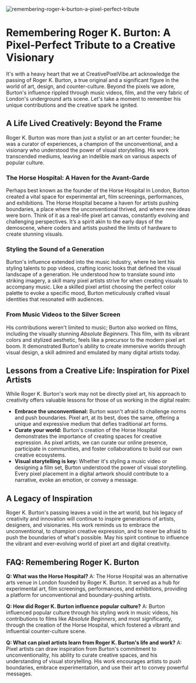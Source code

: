 ![remembering-roger-k-burton-a-pixel-perfect-tribute](https://images.pexels.com/photos/12344101/pexels-photo-12344101.jpeg?auto=compress&cs=tinysrgb&fit=crop&h=627&w=1200)

# Remembering Roger K. Burton: A Pixel-Perfect Tribute to a Creative Visionary

It's with a heavy heart that we at CreativePixelVibe.art acknowledge the passing of Roger K. Burton, a true original and a significant figure in the world of art, design, and counter-culture. Beyond the pixels we adore, Burton's influence rippled through music videos, film, and the very fabric of London's underground arts scene. Let's take a moment to remember his unique contributions and the creative spark he ignited.

## A Life Lived Creatively: Beyond the Frame

Roger K. Burton was more than just a stylist or an art center founder; he was a curator of experiences, a champion of the unconventional, and a visionary who understood the power of visual storytelling. His work transcended mediums, leaving an indelible mark on various aspects of popular culture.

### The Horse Hospital: A Haven for the Avant-Garde

Perhaps best known as the founder of the Horse Hospital in London, Burton created a vital space for experimental art, film screenings, performances, and exhibitions. The Horse Hospital became a haven for artists pushing boundaries, a place where the unconventional thrived, and where new ideas were born. Think of it as a real-life pixel art canvas, constantly evolving and challenging perspectives. It’s a spirit akin to the early days of the demoscene, where coders and artists pushed the limits of hardware to create stunning visuals.

### Styling the Sound of a Generation

Burton's influence extended into the music industry, where he lent his styling talents to pop videos, crafting iconic looks that defined the visual landscape of a generation. He understood how to translate sound into striking imagery, a skill many pixel artists strive for when creating visuals to accompany music. Like a skilled pixel artist choosing the perfect color palette to evoke a specific mood, Burton meticulously crafted visual identities that resonated with audiences.

### From Music Videos to the Silver Screen

His contributions weren't limited to music; Burton also worked on films, including the visually stunning *Absolute Beginners*. This film, with its vibrant colors and stylized aesthetic, feels like a precursor to the modern pixel art boom. It demonstrated Burton's ability to create immersive worlds through visual design, a skill admired and emulated by many digital artists today.

## Lessons from a Creative Life: Inspiration for Pixel Artists

While Roger K. Burton's work may not be directly pixel art, his approach to creativity offers valuable lessons for those of us working in the digital realm:

*   **Embrace the unconventional:** Burton wasn't afraid to challenge norms and push boundaries. Pixel art, at its best, does the same, offering a unique and expressive medium that defies traditional art forms.
*   **Curate your world:** Burton's creation of the Horse Hospital demonstrates the importance of creating spaces for creative expression. As pixel artists, we can curate our online presence, participate in communities, and foster collaborations to build our own creative ecosystems.
*   **Visual storytelling is key:** Whether it's styling a music video or designing a film set, Burton understood the power of visual storytelling. Every pixel placement in a digital artwork should contribute to a narrative, evoke an emotion, or convey a message.

## A Legacy of Inspiration

Roger K. Burton's passing leaves a void in the art world, but his legacy of creativity and innovation will continue to inspire generations of artists, designers, and visionaries. His work reminds us to embrace the unconventional, to champion creative expression, and to never be afraid to push the boundaries of what's possible. May his spirit continue to influence the vibrant and ever-evolving world of pixel art and digital creativity.

## FAQ: Remembering Roger K. Burton

**Q: What was the Horse Hospital?**
A: The Horse Hospital was an alternative arts venue in London founded by Roger K. Burton. It served as a hub for experimental art, film screenings, performances, and exhibitions, providing a platform for unconventional and boundary-pushing artists.

**Q: How did Roger K. Burton influence popular culture?**
A: Burton influenced popular culture through his styling work in music videos, his contributions to films like *Absolute Beginners*, and most significantly, through the creation of the Horse Hospital, which fostered a vibrant and influential counter-culture scene.

**Q: What can pixel artists learn from Roger K. Burton's life and work?**
A: Pixel artists can draw inspiration from Burton's commitment to unconventionality, his ability to curate creative spaces, and his understanding of visual storytelling. His work encourages artists to push boundaries, embrace experimentation, and use their art to convey powerful messages.
